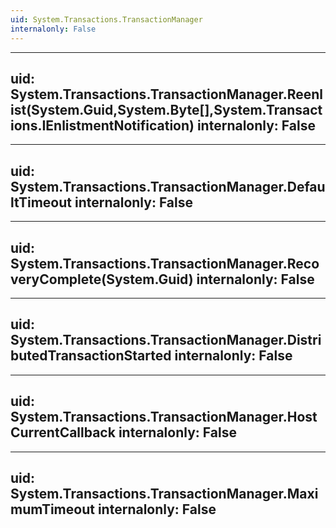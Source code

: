 ```yaml
---
uid: System.Transactions.TransactionManager
internalonly: False
---
```


---
uid: System.Transactions.TransactionManager.Reenlist(System.Guid,System.Byte[],System.Transactions.IEnlistmentNotification)
internalonly: False
---

---
uid: System.Transactions.TransactionManager.DefaultTimeout
internalonly: False
---

---
uid: System.Transactions.TransactionManager.RecoveryComplete(System.Guid)
internalonly: False
---

---
uid: System.Transactions.TransactionManager.DistributedTransactionStarted
internalonly: False
---

---
uid: System.Transactions.TransactionManager.HostCurrentCallback
internalonly: False
---

---
uid: System.Transactions.TransactionManager.MaximumTimeout
internalonly: False
---
